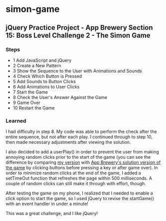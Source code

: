 # simon-game

## jQuery Practice Project - App Brewery Section 15: Boss Level Challenge 2 - The Simon Game

### Steps

- 1 Add JavaScript and jQuery
- 2 Create a New Pattern
- 3 Show the Sequence to the User with Animations and Sounds
- 4 Check Which Button is Pressed
- 5 Add Sounds to Button Clicks
- 6 Add Animations to User Clicks
- 7 Start the Game
- 8 Check the User's Answer Against the Game
- 9 Game Over
- 10 Restart the Game

### Learned

I had difficulty in step 8. My code was able to perform the check after the entire sequence, but not after each play. I continued through to step 10, then made necessary adjustments after viewing the solution.

I also decided to add a userPlay() in order to prevent the user from making annoying random clicks prior to the start of the game (you can see the difference by comparing [my version](https://faraja17.github.io/simon-game/) with [App Brewery's solution version of the game](https://londonappbrewery.github.io/Simon-Game/) by clicking buttons before pressing a key or after game over). In order to minimize random clicks at the end of the game, I added a setTimeOut function that refreshes the page within 500 milliseconds. A couple of random clicks can still make it through with effort, though.

After testing the game on my phone, I realized that I needed to enable a click option to start the game, so I used jQuery to revise the startGame() with an event handler in under a minute!

This was a great challenge, and I like jQuery!
